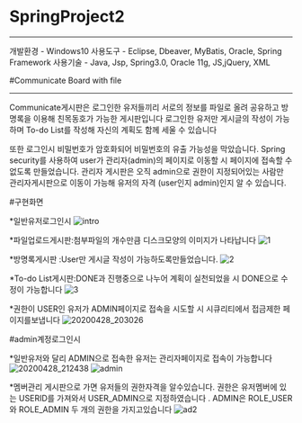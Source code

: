 # SpringProject2
<hr>
개발환경 - Windows10
사용도구 - Eclipse, Dbeaver, MyBatis, Oracle, Spring Framework 
사용기술 - Java, Jsp, Spring3.0, Oracle 11g, JS,jQuery, XML

#Communicate Board with file
<hr>

Communicate게시판은 로그인한 유저들끼리 서로의 정보를 파일로 올려 공유하고 방명록을 이용해 친목동호가 가능한 게시판입니다
로그인한 유저만 게시글의 작성이 가능하며 To-do List를 작성해 자신의 계획도 함께 세울 수 있습니다

또한 로그인시 비밀번호가 암호화되어 비밀번호의 유출 가능성을 막았습니다.
Spring security를 사용하여 user가 관리자(admin)의 페이지로 이동할 시 페이지에 접속할 수 없도록 만들었습니다.
관리자 게시판은 오직 admin으로 권한이 지정되어있는 사람만 관리자게시판으로 이동이 가능해 유저의 자격 (user인지 admin)인지 알 수 있습니다. 

#구현화면

*일반유저로그인시
![intro](https://user-images.githubusercontent.com/59599438/80486508-3f667380-8996-11ea-9ff7-4bcd070d6092.png)

*파일업로드게시판:첨부파일의 개수만큼 디스크모양의 이미지가 나타납니다 
![1](https://user-images.githubusercontent.com/59599438/80486558-50af8000-8996-11ea-93da-90f4fdd6e530.png)

*방명록게시판 :User만 게시글 작성이 가능하도록만들었습니다. 
![2](https://user-images.githubusercontent.com/59599438/80486567-560cca80-8996-11ea-9c86-467c14b9218b.png)

*To-do List게시판:DONE과 진행중으로 나누어 계획이 실천되었을 시 DONE으로 수정이 가능합니다
![3](https://user-images.githubusercontent.com/59599438/80486575-5a38e800-8996-11ea-9af3-9ea5eeb85ea2.png)

*권한이 USER인 유저가 ADMIN페이지로 접속을 시도할 시 시큐리티에서 접금제한 페이지를보냅니다
![20200428_203026](https://user-images.githubusercontent.com/59599438/80487294-8acd5180-8997-11ea-8ad0-9c784af515d1.png)

#admin계정로그인시

*일반유저와 달리 ADMIN으로 접속한 유저는 관리자페이지로 접속이 가능합니다
![20200428_212438](https://user-images.githubusercontent.com/59599438/80487055-290ce780-8997-11ea-8641-86b7315bd933.png)
![admin](https://user-images.githubusercontent.com/59599438/80486830-c1ef3300-8996-11ea-8da9-60f342f4a6ae.png)

*멤버관리 게시판으로 가면 유저들의 권한자격을 알수있습니다. 
권한은 유저멤버에 있는 USERID를 가져와서 USER_ADMIN으로 지정하였습니다 .
ADMIN은 ROLE_USER와 ROLE_ADMIN 두 개의 권한을 가지고있습니다
![ad2](https://user-images.githubusercontent.com/59599438/80486853-cd425e80-8996-11ea-9f91-dcce99a704b2.png)
